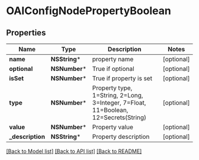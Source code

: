 # OAIConfigNodePropertyBoolean

## Properties
Name | Type | Description | Notes
------------ | ------------- | ------------- | -------------
**name** | **NSString*** | property name | [optional] 
**optional** | **NSNumber*** | True if optional | [optional] 
**isSet** | **NSNumber*** | True if property is set | [optional] 
**type** | **NSNumber*** | Property type, 1&#x3D;String, 2&#x3D;Long, 3&#x3D;Integer, 7&#x3D;Float, 11&#x3D;Boolean, 12&#x3D;Secrets(String) | [optional] 
**value** | **NSNumber*** | Property value | [optional] 
**_description** | **NSString*** | Property description | [optional] 

[[Back to Model list]](../README.md#documentation-for-models) [[Back to API list]](../README.md#documentation-for-api-endpoints) [[Back to README]](../README.md)


